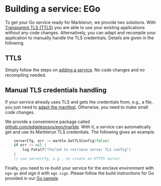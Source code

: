 # Building a service: EGo
To get your Go service ready for Marblerun, we provide two solutions. With [Transparent TLS (TTLS)](content/features/transparent-TLS.md) you are able to use your existing applications without any code changes. Alternatively, you can adapt and recompile your application to manually handle the TLS credentials. Details are given in the following.

## TTLS
Simply follow the steps on [adding a service](content/workflows/add-service.md). No code changes and no recompiling needed.

## Manual TLS credentials handling

If your service already uses TLS and gets the credentials from, e.g., a file, you just need to [adapt the manifest](content/workflows/add-service.md#make-your-service-use-the-provided-tls-credentials). Otherwise, you need to make small code changes.

We provide a convenience package called [github.com/edgelesssys/ego/marble](https://pkg.go.dev/github.com/edgelesssys/ego/marble#GetTLSConfig). With it, a service can automatically get and use its Marblerun TLS credentials. The following gives an example.
```Go
    serverCfg, err := marble.GetTLSConfig(false)
    if err != nil {
        log.Fatalf("Failed to retrieve server TLS config")
    }
    // use serverCfg, e.g., to create an HTTPS server
```

Finally, you need to re-build your service for the enclave environment with `ego-go` and sign it with `ego sign`. Please follow the build instructions for Go provided in our [Go sample](https://github.com/edgelesssys/marblerun/blob/master/samples/helloworld).
